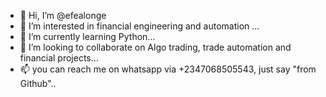 - 👋 Hi, I’m @efealonge
- 👀 I’m interested in financial engineering and automation ...
- 🌱 I’m currently learning Python...
- 💞️ I’m looking to collaborate on Algo trading, trade automation and financial projects...
- 📫 you can reach me on whatsapp via +2347068505543, just say "from Github"..

<!---
efealonge/efealonge is a ✨ special ✨ repository because its `README.md` (this file) appears on your GitHub profile.
You can click the Preview link to take a look at your changes.
--->
